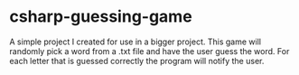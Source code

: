 # csharp-guessing-game
A simple project I created for use in a bigger project. This game will randomly pick a word from a .txt file and have the user guess the word. For each letter that is guessed correctly the program will notify the user. 
